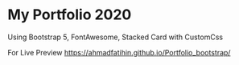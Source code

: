 # My Portfolio 2020
Using Bootstrap 5, FontAwesome, Stacked Card with CustomCss

For Live Preview
https://ahmadfatihin.github.io/Portfolio_bootstrap/
 
